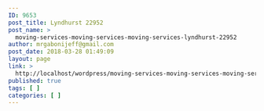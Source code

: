 ```yaml
---
ID: 9653
post_title: Lyndhurst 22952
post_name: >
  moving-services-moving-services-moving-services-lyndhurst-22952
author: mrgabonijeff@gmail.com
post_date: 2018-03-28 01:49:09
layout: page
link: >
  http://localhost/wordpress/moving-services-moving-services-moving-services-lyndhurst-22952/
published: true
tags: [ ]
categories: [ ]
---
```

